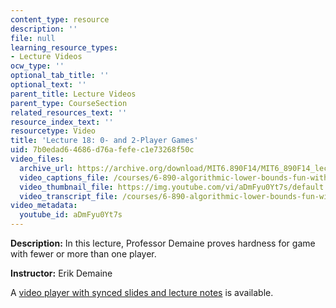 ```yaml
---
content_type: resource
description: ''
file: null
learning_resource_types:
- Lecture Videos
ocw_type: ''
optional_tab_title: ''
optional_text: ''
parent_title: Lecture Videos
parent_type: CourseSection
related_resources_text: ''
resource_index_text: ''
resourcetype: Video
title: 'Lecture 18: 0- and 2-Player Games'
uid: 7b0edad6-4686-d76a-fefe-c1e73268f50c
video_files:
  archive_url: https://archive.org/download/MIT6.890F14/MIT6_890F14_lec18_300k.mp4
  video_captions_file: /courses/6-890-algorithmic-lower-bounds-fun-with-hardness-proofs-fall-2014/ce93ec0101c85237a48fc5c64ce5c6b3_aDmFyu0Yt7s.vtt
  video_thumbnail_file: https://img.youtube.com/vi/aDmFyu0Yt7s/default.jpg
  video_transcript_file: /courses/6-890-algorithmic-lower-bounds-fun-with-hardness-proofs-fall-2014/15d4db927e532402521538097503bff2_aDmFyu0Yt7s.pdf
video_metadata:
  youtube_id: aDmFyu0Yt7s
---
```


**Description:** In this lecture, Professor Demaine proves hardness for game with fewer or more than one player.

**Instructor:** Erik Demaine

A [video player with synced slides and lecture notes](http://courses.csail.mit.edu/6.890/fall14/lectures/L18.html) is available.